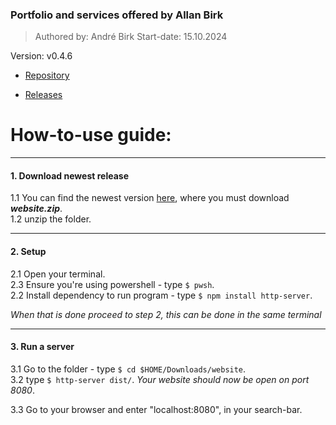 ### Portfolio and services offered by Allan Birk
> Authored by: André Birk
> Start-date: 15.10.2024

Version: v0.4.6

- [Repository](https://github.com/AndrxB/School-Website)

- [Releases](https://github.com/AndrxB/School-Website/releases)



# How-to-use guide:
___

#### 1. Download newest release
1.1 You can find the newest version [here](https://github.com/AndrxB/School-Website/releases), where you must download ***website.zip***.  
1.2 unzip the folder.
___

#### 2. Setup
2.1 Open your terminal.  
2.3 Ensure you're using powershell - type `$ pwsh`.  
2.2 Install dependency to run program - type `$ npm install http-server`.  
  
*When that is done proceed to step 2, this can be done in the same terminal*

___

#### 3. Run a server
3.1 Go to the folder - type `$ cd $HOME/Downloads/website`.  
3.2 type `$ http-server dist/`. *Your website should now be open on port 8080*.  
    
3.3 Go to your browser and enter "localhost:8080", in your search-bar.